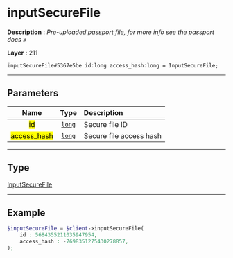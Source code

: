 # inputSecureFile

**Description** : *Pre-uploaded passport file, for more info see the passport docs »*

**Layer** : 211

```tl
inputSecureFile#5367e5be id:long access_hash:long = InputSecureFile;
```

---

## Parameters

| Name | Type | Description |
| :---: | :---: | :--- |
| <mark>id</mark> | [`long`](type/long) | Secure file ID |
| <mark>access_hash</mark> | [`long`](type/long) | Secure file access hash |

---

## Type

[InputSecureFile](type/InputSecureFile)

---

## Example

```php
$inputSecureFile = $client->inputSecureFile(
	id : 5684355211035947954,
	access_hash : -7698351275430278857,
);
```